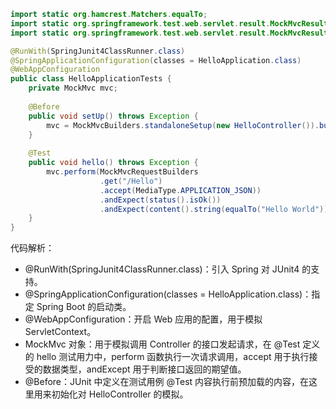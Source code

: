 ```java
import static org.hamcrest.Matchers.equalTo;
import static org.springframework.test.web.servlet.result.MockMvcResultMatchers.content;
import static org.springframework.test.web.servlet.result.MockMvcResultMatchers.status;

@RunWith(SpringJunit4ClassRunner.class)
@SpringApplicationConfiguration(classes = HelloApplication.class)
@WebAppConfiguration
public class HelloApplicationTests {
    private MockMvc mvc;
    
    @Before
    public void setUp() throws Exception {
        mvc = MockMvcBuilders.standaloneSetup(new HelloController()).build();
    }
    
    @Test
    public void hello() throws Exception {
        mvc.perform(MockMvcRequestBuilders
                    .get("/Hello")
                    .accept(MediaType.APPLICATION_JSON))
            		.andExpect(status().isOk())
            		.andExpect(content().string(equalTo("Hello World")));
    }
}
```



代码解析：

* @RunWith(SpringJunit4ClassRunner.class)：引入 Spring 对 JUnit4 的支持。
* @SpringApplicationConfiguration(classes = HelloApplication.class)：指定 Spring Boot 的启动类。
* @WebAppConfiguration：开启 Web 应用的配置，用于模拟 ServletContext。
* MockMvc 对象：用于模拟调用 Controller 的接口发起请求，在 @Test 定义的 hello 测试用力中，perform 函数执行一次请求调用，accept 用于执行接受的数据类型，andExcept 用于判断接口返回的期望值。
* @Before：JUnit 中定义在测试用例 @Test 内容执行前预加载的内容，在这里用来初始化对 HelloController 的模拟。

